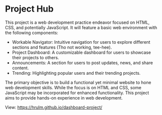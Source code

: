 # Project Hub

This project is a web development practice endeavor focused on HTML, CSS, and potentially JavaScript. It will feature a basic web environment with the following components:

- Workable Navigator: Intuitive navigation for users to explore different sections and features (Tho not working, tee-hee).
- Project Dashboard: A customizable dashboard for users to showcase their projects to others.
- Announcements: A section for users to post updates, news, and share content.
- Trending: Highlighting popular users and their trending projects.

The primary objective is to build a functional yet minimal website to hone web development skills. While the focus is on HTML and CSS, some JavaScript may be incorporated for enhanced functionality. This project aims to provide hands-on experience in web development.

View: https://hrulm.github.io/dashboard-project/